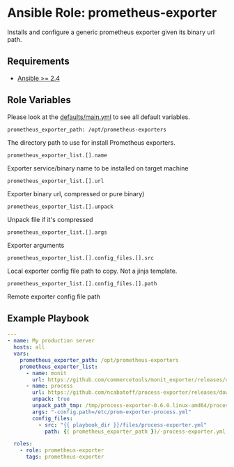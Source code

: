 # Ansible Role: prometheus-exporter
Installs and configure a generic prometheus exporter given its binary url path.

## Requirements
- [Ansible >= 2.4](https://ansible.com/)

## Role Variables

Please look at the [defaults/main.yml](defaults/main.yml) to see all default variables.

    prometheus_exporter_path: /opt/prometheus-exporters

The directory path to use for install Prometheus exporters.

    prometheus_exporter_list.[].name

Exporter service/binary name to be installed on target machine

    prometheus_exporter_list.[].url

Exporter binary url, compressed or pure binary)

    prometheus_exporter_list.[].unpack

Unpack file if it's compressed

    prometheus_exporter_list.[].args

Exporter arguments

    prometheus_exporter_list.[].config_files.[].src

Local exporter config file path to copy. Not a jinja template.

    prometheus_exporter_list.[].config_files.[].path

Remote exporter config file path

## Example Playbook

```yml
---
- name: My production server
  hosts: all
  vars:
    prometheus_exporter_path: /opt/prometheus-exporters
    prometheus_exporter_list:
      - name: monit
        url: https://github.com/commercetools/monit_exporter/releases/download/v0.0.2/monit_exporter
      - name: process
        url: https://github.com/ncabatoff/process-exporter/releases/download/v0.6.0/process-exporter-0.6.0.linux-amd64.tar.gz
        unpack: true
        unpack_path_tmp: /tmp/process-exporter-0.6.0.linux-amd64/process-exporter
        args: "-config.path=/etc/prom-exporter-process.yml"
        config_files:
          - src: "{{ playbook_dir }}/files/process-exporter.yml"
            path: {{ prometheus_exporter_path }}/-process-exporter.yml

  roles:
    - role: prometheus-exporter
      tags: prometheus-exporter
```

